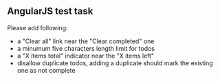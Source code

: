 AngularJS test task
---

Please add following:
- a "Clear all" link near the "Clear completed" one
- a minumum five characters length limit for todos
- a "X items total" indicator near the "X items left"
- disallow duplicate todos, adding a duplicate should mark the existing one as not complete
